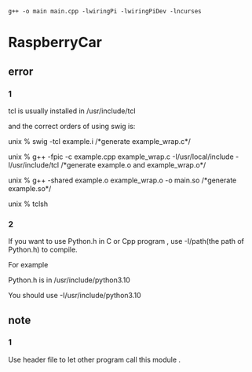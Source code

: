```
g++ -o main main.cpp -lwiringPi -lwiringPiDev -lncurses
```

# RaspberryCar

## error


### 1


  tcl is usually installed in /usr/include/tcl
  
  
  and the correct orders of using swig is:
  
  
  unix % swig -tcl example.i   /\*generate example_wrap.c\*/
  
  
  unix % g++ -fpic -c example.cpp example_wrap.c -I/usr/local/include -I/usr/include/tcl /\*generate example.o and example_wrap.o\*/
  
  
  unix % g++ -shared example.o example_wrap.o -o main.so /\*generate example.so\*/
  
  
  unix % tclsh
  
  ### 2
  
  If you want to use Python.h in C or Cpp program , use -I/path(the path of Python.h) to compile.
  
  For example
  
  Python.h is in /usr/include/python3.10
  
  You should use -I/usr/include/python3.10
  
  ## note
  
  ### 1
  
  Use header file to let other program call this module .
